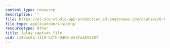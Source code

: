 ```yaml
---
content_type: resource
description: ''
file: https://ol-ocw-studio-app-production.s3.amazonaws.com/courses/6-042j-mathematics-for-computer-science-spring-2015/c15bec8a111852fb9409e52fa3815387_T1AtlGrCoU8.vtt
file_type: application/x-subrip
resourcetype: Other
title: 3play caption file
uid: c15bec8a-1118-52fb-9409-e52fa3815387
---
```


